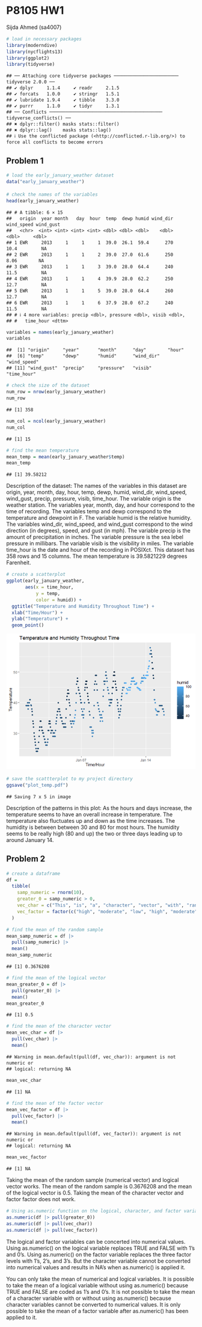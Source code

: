 P8105 HW1
================
Sijda Ahmed (sa4007)

``` r
# load in necessary packages
library(moderndive)
library(nycflights13)
library(ggplot2)
library(tidyverse)
```

    ## ── Attaching core tidyverse packages ──────────────────────── tidyverse 2.0.0 ──
    ## ✔ dplyr     1.1.4     ✔ readr     2.1.5
    ## ✔ forcats   1.0.0     ✔ stringr   1.5.1
    ## ✔ lubridate 1.9.4     ✔ tibble    3.3.0
    ## ✔ purrr     1.1.0     ✔ tidyr     1.3.1
    ## ── Conflicts ────────────────────────────────────────── tidyverse_conflicts() ──
    ## ✖ dplyr::filter() masks stats::filter()
    ## ✖ dplyr::lag()    masks stats::lag()
    ## ℹ Use the conflicted package (<http://conflicted.r-lib.org/>) to force all conflicts to become errors

## Problem 1

``` r
# load the early_january_weather dataset
data("early_january_weather")

# check the names of the variables
head(early_january_weather)
```

    ## # A tibble: 6 × 15
    ##   origin  year month   day  hour  temp  dewp humid wind_dir wind_speed wind_gust
    ##   <chr>  <int> <int> <int> <int> <dbl> <dbl> <dbl>    <dbl>      <dbl>     <dbl>
    ## 1 EWR     2013     1     1     1  39.0  26.1  59.4      270      10.4         NA
    ## 2 EWR     2013     1     1     2  39.0  27.0  61.6      250       8.06        NA
    ## 3 EWR     2013     1     1     3  39.0  28.0  64.4      240      11.5         NA
    ## 4 EWR     2013     1     1     4  39.9  28.0  62.2      250      12.7         NA
    ## 5 EWR     2013     1     1     5  39.0  28.0  64.4      260      12.7         NA
    ## 6 EWR     2013     1     1     6  37.9  28.0  67.2      240      11.5         NA
    ## # ℹ 4 more variables: precip <dbl>, pressure <dbl>, visib <dbl>,
    ## #   time_hour <dttm>

``` r
variables = names(early_january_weather)
variables
```

    ##  [1] "origin"     "year"       "month"      "day"        "hour"      
    ##  [6] "temp"       "dewp"       "humid"      "wind_dir"   "wind_speed"
    ## [11] "wind_gust"  "precip"     "pressure"   "visib"      "time_hour"

``` r
# check the size of the dataset
num_row = nrow(early_january_weather)
num_row
```

    ## [1] 358

``` r
num_col = ncol(early_january_weather)
num_col
```

    ## [1] 15

``` r
# find the mean temperature
mean_temp = mean(early_january_weather$temp)
mean_temp
```

    ## [1] 39.58212

Description of the dataset: The names of the variables in this dataset
are origin, year, month, day, hour, temp, dewp, humid, wind_dir,
wind_speed, wind_gust, precip, pressure, visib, time_hour. The variable
origin is the weather station. The variables year, month, day, and hour
correspond to the time of recording. The variables temp and dewp
correspond to the temperature and dewpoint in F. The variable humid is
the relative humidity. The variables wind_dir, wind_speed, and wind_gust
correspond to the wind direction (in degrees), speed, and gust (in mph).
The variable precip is the amount of precipitation in inches. The
variable pressure is the sea lebel pressure in millibars. The variable
visib is the visibility in miles. The variable time_hour is the date and
hour of the recording in POSIXct. This dataset has 358 rows and 15
columns. The mean temperature is 39.5821229 degrees Farenheit.

``` r
# create a scatterplot
ggplot(early_january_weather, 
       aes(x = time_hour, 
           y = temp, 
           color = humid)) + 
  ggtitle("Temperature and Humidity Throughout Time") +
  xlab("Time/Hour") +
  ylab("Temperature") +
  geom_point()
```

![](p8105_hw1_sa4007_files/figure-gfm/unnamed-chunk-3-1.png)<!-- -->

``` r
# save the scattterplot to my project directory
ggsave("plot_temp.pdf")
```

    ## Saving 7 x 5 in image

Description of the patterns in this plot: As the hours and days
increase, the temperature seems to have an overall increase in
temperature. The temperature also fluctuates up and down as the time
increases. The humidity is between between 30 and 80 for most hours. The
humidity seems to be really high (80 and up) the two or three days
leading up to around January 14.

## Problem 2

``` r
# create a dataframe
df = 
  tibble(
    samp_numeric = rnorm(10),
    greater_0 = samp_numeric > 0,
    vec_char = c("This", "is", "a", "character", "vector", "with", "random", "words", "in", "it"),
    vec_factor = factor(c("high", "moderate", "low", "high", "moderate", "low", "high", "moderate", "low", "high"))
  )
```

``` r
# find the mean of the random sample
mean_samp_numeric = df |>
  pull(samp_numeric) |>
  mean()
mean_samp_numeric
```

    ## [1] 0.3676208

``` r
# find the mean of the logical vector
mean_greater_0 = df |>
  pull(greater_0) |>
  mean()
mean_greater_0
```

    ## [1] 0.5

``` r
# find the mean of the character vector
mean_vec_char = df |>
  pull(vec_char) |>
  mean()
```

    ## Warning in mean.default(pull(df, vec_char)): argument is not numeric or
    ## logical: returning NA

``` r
mean_vec_char
```

    ## [1] NA

``` r
# find the mean of the factor vector
mean_vec_factor = df |>
  pull(vec_factor) |>
  mean()
```

    ## Warning in mean.default(pull(df, vec_factor)): argument is not numeric or
    ## logical: returning NA

``` r
mean_vec_factor
```

    ## [1] NA

Taking the mean of the random sample (numerical vector) and logical
vector works. The mean of the random sample is 0.3676208 and the mean of
the logical vector is 0.5. Taking the mean of the character vector and
factor factor does not work.

``` r
# Using as.numeric function on the logical, character, and factor variables
as.numeric(df |> pull(greater_0))
as.numeric(df |> pull(vec_char))
as.numeric(df |> pull(vec_factor))
```

The logical and factor variables can be concerted into numerical values.
Using as.numeric() on the logical variable replaces TRUE and FALSE with
1’s and 0’s. Using as.numeric() on the factor variable replaces the
three factor levels with 1’s, 2’s, and 3’s. But the character variable
cannot be converted into numerical values and results in NA’s when
as.numeric() is applied it.

You can only take the mean of numerical and logical variables. It is
possible to take the mean of a logical variable without using
as.numeric() because TRUE and FALSE are coded as 1’s and 0’s. It is not
possible to take the mean of a character variable with or without using
as.numeric() because character variables cannot be converted to
numerical values. It is only possible to take the mean of a factor
variable after as.numeric() has been applied to it.
